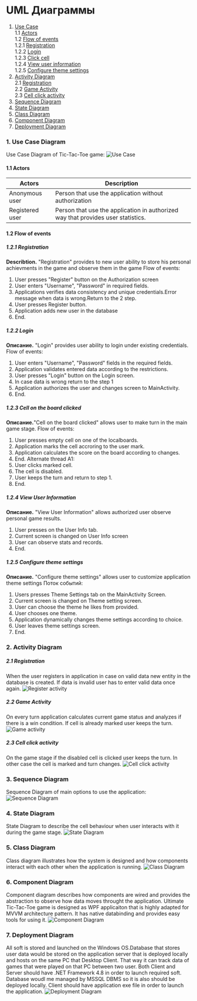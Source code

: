 # UML Диаграммы
1. [Use Case](#1)<br>
1.1 [Actors](#1.1)<br>
1.2 [Flow of events](#1.2)<br>
1.2.1 [Registration](#1.2.1)<br>
1.2.2 [Login](#1.2.2)<br>
1.2.3 [Click cell](#1.2.3)<br>
1.2.4 [View user information](#1.2.4)<br>
1.2.5 [Configure theme settings](#1.2.5)<br>
2. [Activity Diagram](#2)<br>
2.1 [Registration](#2.1)<br>
2.2 [Game Activity](#2.2)<br>
2.3 [Cell click activity](#2.3)<br>
3. [Sequence Diagram](#3)
4. [State Diagram](#4)
5. [Class Diagram](#5)
6. [Component Diagram](#6)
7. [Deployment Diagram](#7)



### 1. Use Case Diagram<a name="1"></a>
Use Case Diagram of Tic-Tac-Toe game:
![Use Case](https://github.com/VladislavTikh/TicTacToe/blob/master/Diagrams/UseCase/UseCase.jpg)
#### 1.1 Actors<a name="1.1"></a>
Actors | Description
--- | ---
Anonymous user|Person that use the application without authorization
Registered user|Person that use the application in authorized way that provides user statistics.

#### 1.2 Flow of events<a name="1.2"></a>
##### 1.2.1 Registration<a name="1.2.1"></a>
**Describtion.** "Registration" provides to new user ability to store his personal achievments in the game and observe them in the game 
Flow of events:
1. User presses "Register" button on the Authorization screen
2. User enters "Username", "Password" in required fields.
4. Applications verifies data consistency and unique credentials.Error message when data is wrong.Return to the 2 step.
5. User presses Register button.
6. Application adds new user in the database
7. End.
##### 1.2.2 Login<a name="1.2.2"></a>
**Описание.** "Login" provides user ability to login under existing credentials.
Flow of events:
1. User enters "Username", "Password" fields in the required fields.
2. Application validates entered data according to the restrictions.
3. User presses "Login" button on the Login screen.
4. In case data is wrong return to the step 1
5. Application authorizes the user and changes screen to MainActivity.
6. End.
##### 1.2.3 Cell on the board clicked<a name="1.2.3"></a>
**Описание.**"Cell on the board clicked" allows user to make turn in the main game stage.
Flow of events:
1. User presses empty cell on one of the localboards.
2. Application marks the cell accroring to the user mark.
3. Application calculates the score on the board according to changes.
4. End.
Alternate thread А1:
1. User clicks marked cell.
2. The cell is disabled.
3. User keeps the turn and return to step 1.
4. End.
##### 1.2.4 View User Information<a name="1.2.4"></a>
**Описание.** "View User Information" allows authorized user observe personal game results.
1. User presses on the User Info tab.
2. Current screen is changed on User Info screen
3. User can observe stats and records.
4. End.
##### 1.2.5 Configure theme settings<a name="1.2.5"></a> 
**Описание.** "Configure theme settings" allows user to customize application theme settings
Поток событий:
1. Users presses Theme Settings tab on the MainActivity Screen.
2. Current screen is changed on Theme setting screen.
3. User can choose the theme he likes from provided.
4. User chooses one theme.
5. Application dynamically changes theme settings according to choice. 
6. User leaves theme settings screen.
8. End.
### 2. Activity Diagram<a name="2"></a>
##### 2.1 Registration<a name="2.1"></a> 
When the user registers in application in case on valid data new entity in the database is created. If data is invalid user has to enter
valid data once again.
![Register activity](https://github.com/VladislavTikh/TicTacToe/blob/master/Diagrams/Activity/RegistrationActivity.jpg)
##### 2.2 Game Activity<a name="2.2"></a> 
On every turn application calculates current game status and analyzes if there is a win condition. If cell is already marked user keeps the turn.
![Game activity](https://github.com/VladislavTikh/TicTacToe/blob/master/Diagrams/Activity/GameActivity.jpg)
##### 2.3 Cell click activity <a name="2.3"></a> 
On the game stage if the disabled cell is clicked user keeps the turn. In other case the cell is marked and turn changes.
![Cell click activity](https://github.com/VladislavTikh/TicTacToe/blob/master/Diagrams/Activity/CellActivity.jpg) 
### 3. Sequence Diagram<a name="3"></a>
Sequence Diagram of main options to use the application:
![Sequence Diagram](https://github.com/VladislavTikh/TicTacToe/blob/master/Diagrams/Sequence/SequenceDiagram.jpg)
### 4. State Diagram<a name="4"></a>
State Diagram to describe the cell behaviour when user interacts with it during the game stage.
![State Diagram](https://github.com/VladislavTikh/TicTacToe/blob/master/Diagrams/State/StateDiagram.jpg)
### 5. Class Diagram<a name="5"></a>
Class diagram illustrates how the system is designed and how components interact with each other when the application is running.
![Class Diagram](https://github.com/VladislavTikh/TicTacToe/blob/master/Diagrams/Class/Tic-Tac-Toe.jpg)
### 6. Component Diagram<a name="6"></a>
Component diagram describes how components are wired and provides the abstraction to observe how data moves throught the application. 
Ultimate Tic-Tac-Toe game is designed as WPF applicaiton that is highly adapted for MVVM architecture pattern. It has native databinding and provides easy tools for using it.
![Component Diagram](https://github.com/VladislavTikh/TicTacToe/blob/master/Diagrams/Component/Component.jpg)
### 7. Deployment Diagram<a name="7"></a>
All soft is stored and launched on the Windows OS.Database that stores user data would be stored on the application server that is deployed locally and hosts on the same PC that Desktop Client. That way it can track data of games that were played on that PC between two user. Both Client and Server should have .NET Framework 4.8 in order to launch required soft. Database woudl me managed by MSSQL DBMS so it is also should be deployed locally. Client should have application exe file in order to launch the application.
![Deployment Diagram](https://github.com/VladislavTikh/TicTacToe/blob/master/Diagrams/Deployment/Deployment.jpg)




